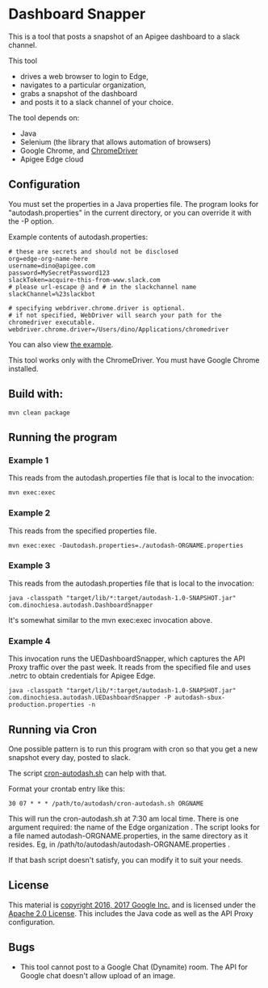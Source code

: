 # Dashboard Snapper

This is a tool that posts a snapshot of an Apigee dashboard to a slack channel.

This tool
- drives a web browser to login to Edge,
- navigates to a particular organization,
- grabs a snapshot of the dashboard
- and posts it to a slack channel of your choice.

The tool depends on:

- Java
- Selenium (the library that allows automation of browsers)
- Google Chrome, and [ChromeDriver](https://sites.google.com/a/chromium.org/chromedriver/)
- Apigee Edge cloud


## Configuration

You must set the properties in a Java properties file.
The program looks for "autodash.properties" in the current directory, or you can override it with the -P option.

Example contents of autodash.properties:

```
# these are secrets and should not be disclosed
org=edge-org-name-here
username=dino@apigee.com
password=MySecretPassword123
slackToken=acquire-this-from-www.slack.com
# please url-escape @ and # in the slackchannel name
slackChannel=%23slackbot

# specifying webdriver.chrome.driver is optional.
# if not specified, WebDriver will search your path for the chromedriver executable.
webdriver.chrome.driver=/Users/dino/Applications/chromedriver

```

You can also view [the example](autodash-EXAMPLE.properties).

This tool works only with the ChromeDriver.  You must have Google Chrome installed.


## Build with:

```
mvn clean package

```

## Running the program

### Example 1

This reads from the autodash.properties file that is local to the invocation:

```
mvn exec:exec
```


### Example 2

This reads from the specified properties file.

```
mvn exec:exec -Dautodash.properties=./autodash-ORGNAME.properties
```

### Example 3

This reads from the autodash.properties file that is local to the invocation:

```
java -classpath "target/lib/*:target/autodash-1.0-SNAPSHOT.jar"  com.dinochiesa.autodash.DashboardSnapper
```

It's somewhat similar to the mvn exec:exec invocation above.


### Example 4

This invocation runs the UEDashboardSnapper, which captures the API Proxy traffic over the past week.  It reads from the specified file
and uses .netrc to obtain credentials for Apigee Edge.

```
java -classpath "target/lib/*:target/autodash-1.0-SNAPSHOT.jar"  com.dinochiesa.autodash.UEDashboardSnapper -P autodash-sbux-production.properties -n

```



## Running via Cron

One possible pattern is to run this program with cron so that you get a new snapshot every day, posted to slack.

The script [cron-autodash.sh](cron-autodash.sh) can help with that.

Format your crontab entry like this:

```
30 07 * * * /path/to/autodash/cron-autodash.sh ORGNAME
```

This will run the cron-autodash.sh at 7:30 am local time.  There is one argument required: the name of the Edge organization . The script looks for a file named  autodash-ORGNAME.properties, in the same directory as it resides.  Eg, in /path/to/autodash/autodash-ORGNAME.properties .

If that bash script doesn't satisfy, you can modify it to suit your needs.



## License

This material is [copyright 2016, 2017 Google Inc.](NOTICE)
and is licensed under the [Apache 2.0 License](LICENSE). This includes the Java code as well as the API Proxy configuration.


## Bugs

* This tool cannot post to a Google Chat (Dynamite) room.  The API for Google chat doesn't allow upload of an image.
